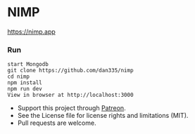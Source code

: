 # NIMP

https://nimp.app

### Run
```
start Mongodb
git clone https://github.com/dan335/nimp
cd nimp
npm install
npm run dev
View in browser at http://localhost:3000
```

* Support this project through [Patreon](https://www.patreon.com/dan335).
* See the License file for license rights and limitations (MIT).
* Pull requests are welcome.
